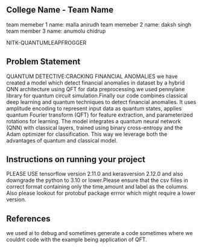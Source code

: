 ## College Name - Team Name
team memeber 1 name: malla anirudh
team memeber 2 name: daksh singh
team member 3 name: anumolu chidrup

NITK-QUANTUMLEAPFROGGER

## Problem Statement
QUANTUM DETECTIVE:CRACKING FINANCIAL ANOMALIES
we have created a model which detect financial anomalies in dataset by a hybrid QNN architecture using QFT for data preprocessing.we used pennylane library for quantum circuit simulation.Finally our code
 combines classical deep learning and quantum techniques to detect financial anomalies. It uses amplitude encoding to represent input data as quantum states, applies quantum Fourier transform (QFT) for feature extraction, and parameterized rotations for learning. The model integrates a quantum neural network (QNN) with classical layers, trained using binary cross-entropy and the Adam optimizer for classification.
 This way we leverage both the advantages of quantum and classical model.

## Instructions on running your project
PLEASE USE tensorflow version 2.11.0 and kerasversion 2.12.0 and also downgrade the python to 3.10 or lower.Please ensure that the csv fiiles in correct format containing only the time,amount and label as the columns. Also please lookout for protobuf package errror which might require a lower version.

## References
we used ai to debug and sometimes generate a code sometimes where we couldnt code with the example being application of QFT.
